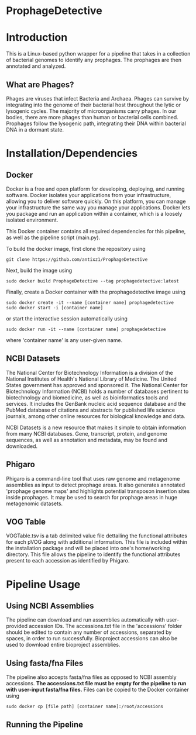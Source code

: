 # ProphageDetective

# Introduction
This is a Linux-based python wrapper for a pipeline that takes in a collection of bacterial genomes to identify any prophages. The prophages are then annotated and analyzed.

## What are Phages?
Phages are viruses that infect Bacteria and Archaea. Phages can survive by integrating into the genome of their bacterial host throughout the lytic or lysogenic cycles. The majority of microorganisms carry phages. In our bodies, there are more phages than human or bacterial cells combined. Prophages follow the lysogenic path, integrating their DNA within bacterial DNA in a dormant state.

# Installation/Dependencies

## Docker
Docker is a free and open platform for developing, deploying, and running software. Docker isolates your applications from your infrastructure, allowing you to deliver software quickly. On this platform, you can manage your infrastructure the same way you manage your applications. Docker lets you package and run an application within a container, which is a loosely isolated environment.

This Docker container contains all required dependencies for this pipeline, as well as the pipeline script (main.py). 

To build the docker image, first clone the repository using
```
git clone https://github.com/antixz1/ProphageDetective
```

Next, build the image using
```
sudo docker build ProphageDetective --tag prophagedetective:latest
```

Finally, create a Docker container with the prophagedetective image using
```
sudo docker create -it --name [container name] prophagedetective
sudo docker start -i [container name]
```
or start the interactive session automatically using
```
sudo docker run -it --name [container name] prophagedetective
```
where 'container name' is any user-given name.


## NCBI Datasets
The National Center for Biotechnology Information is a division of the National Institutes of Health's National Library of Medicine. The United States government has approved and sponsored it. The National Center for Biotechnology Information (NCBI) holds a number of databases pertinent to biotechnology and biomedicine, as well as bioinformatics tools and services. It includes the GenBank nucleic acid sequence database and the PubMed database of citations and abstracts for published life science journals, among other online resources for biological knowledge and data.

NCBI Datasets is a new resource that makes it simple to obtain information from many NCBI databases. Gene, transcript, protein, and genome sequences, as well as annotation and metadata, may be found and downloaded.

## Phigaro
Phigaro is a command-line tool that uses raw genome and metagenome assemblies as input to detect prophage areas. It also generates annotated 'prophage genome maps' and highlights potential transposon insertion sites inside prophages. It may be used to search for prophage areas in huge metagenomic datasets.

## VOG Table
VOGTable.tsv is a tab delimited value file dettailing the functional attributes for each pVOG along with additional information. This file is included within the installation package and will be placed into one's home/working directory. This file allows the pipeline to identify the functional attributes present to each accession as identified by Phigaro. 

# Pipeline Usage
## Using NCBI Assemblies
The pipeline can download and run assemblies automatically with user-provided accession IDs. The accessions.txt file in the 'accessions' folder should be edited to contain any number of accessions, separated by spaces, in order to run successfully. Bioproject accessions can also be used to download entire bioproject assemblies.
## Using fasta/fna Files
The pipeline also accepts fasta/fna files as opposed to NCBI assembly accessions. **The accessions.txt file must be empty for the pipeline to run with user-input fasta/fna files.** 
Files can be copied to the Docker container using
```
sudo docker cp [file path] [container name]:/root/accessions
```
## Running the Pipeline
